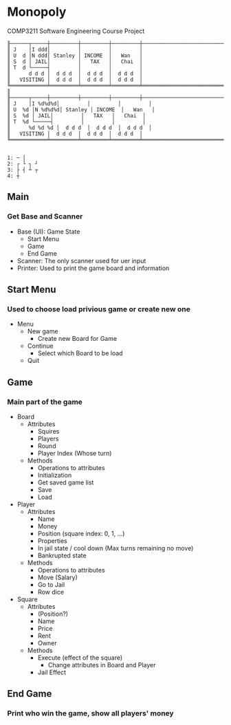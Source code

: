 # Monopoly

COMP3211 Software Engineering Course Project

```
╟──────┬─────┼─────────┼─────────┼─────────┼───────────────────────────────
║ J    │I ddd│         │         │         │
║ U  d │N ddd│ Stanley │ INCOME  │   Wan   │
║ S  d │ JAIL│         │   TAX   │   Chai  │
║ T  d └─────┤         │         │         │
║      d d d │  d d d  │  d d d  │  d d d  │
║   VISITING │  d d d  │  d d d  │  d d d  │
╚════════════╧═════════╧═════════╧═════════╧═══════════════════════════════╝
║
╟──────┬─────┼─────────┼─────────┼─────────┼───────────────────────────────
║ J    │I %d%d%d│         │         │         │
║ U  %d │N %d%d%d│ Stanley │ INCOME  │   Wan   │
║ S  %d │ JAIL│         │   TAX   │   Chai  │
║ T  %d └─────┤         │         │         │
║      %d %d %d │  d d d  │  d d d  │  d d d  │
║   VISITING │  d d d  │  d d d  │  d d d  │
╚════════════╧═════════╧═════════╧═════════╧═══════════════════════════════╝


1: ─ │
2: ┌ └ ┐ ┘
3: ├ ┤ ┴ ┬
4: ┼
```

## Main

### Get Base and Scanner

- Base (UI): Game State
  - Start Menu
  - Game
  - End Game
- Scanner: The only scanner used for uer input
- Printer: Used to print the game board and information

## Start Menu

### Used to choose load privious game or create new one

- Menu
  - New game
    - Create new Board for Game
  - Continue
    - Select which Board to be load
  - Quit

## Game

### Main part of the game

- Board
  - Attributes
    - Squires
    - Players
    - Round
    - Player Index (Whose turn)
  - Methods
    - Operations to attributes
    - Initialization
    - Get saved game list
    - Save
    - Load
- Player
  - Attributes
    - Name
    - Money
    - Position (square index: 0, 1, ...)
    - Properties
    - In jail state / cool down (Max turns remaining no move)
    - Bankrupted state
  - Methods
    - Operations to attributes
    - Move (Salary)
    - Go to Jail
    - Row dice
- Square
  - Attributes
    - (Position?)
    - Name
    - Price
    - Rent
    - Owner
  - Methods
    - Execute (effect of the square)
      - Change attributes in Board and Player
    - Jail Effect

## End Game

### Print who win the game, show all players' money
